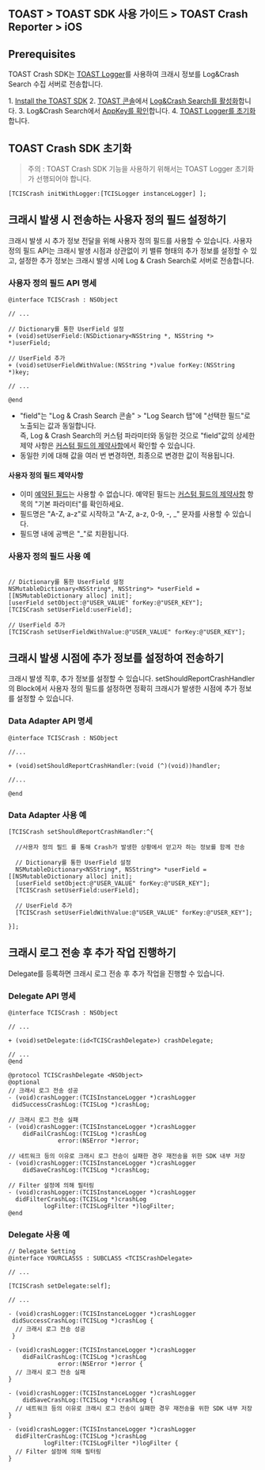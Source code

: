 ## TOAST > TOAST SDK 사용 가이드 > TOAST Crash Reporter > iOS

## Prerequisites

TOAST Crash SDK는 [TOAST Logger](./log-collector-ios)를 사용하여 크래시 정보를 Log&Crash Search 수집 서버로 전송합니다.

1\. [Install the TOAST SDK](./getting-started-ios)
2\. [TOAST 콘솔](https://console.cloud.toast.com)에서 [Log&Crash Search를 활성화](https://docs.toast.com/ko/Analytics/Log%20&%20Crash%20Search/ko/console-guide/)합니다.
3\. Log&Crash Search에서 [AppKey를 확인](https://docs.toast.com/ko/Analytics/Log%20&%20Crash%20Search/ko/console-guide/#appkey)합니다.
4\. [TOAST Logger를 초기화](./log-collector-ios#initialize)합니다.

## TOAST Crash SDK 초기화

> 주의 : TOAST Crash SDK 기능을 사용하기 위해서는 TOAST Logger 초기화가 선행되어야 합니다.
```objc
[TCISCrash initWithLogger:[TCISLogger instanceLogger] ];
```

## 크래시 발생 시 전송하는 사용자 정의 필드 설정하기

크래시 발생 시 추가 정보 전달을 위해 사용자 정의 필드를 사용할 수 있습니다. 
사용자 정의 필드 API는 크래시 발생 시점과 상관없이 키 밸류 형태의 추가 정보를 설정할 수 있고, 설정한 추가 정보는 크래시 발생 시에 Log & Crash Search로 서버로 전송합니다.

### 사용자 정의 필드 API 명세

```objc
@interface TCISCrash : NSObject

// ...

// Dictionary를 통한 UserField 설정
+ (void)setUserField:(NSDictionary<NSString *, NSString *> *)userField;

// UserField 추가
+ (void)setUserFieldWithValue:(NSString *)value forKey:(NSString *)key;

// ...

@end
```

* "field"는 "Log & Crash Search 콘솔" > "Log Search 탭"에 "선택한 필드"로 노출되는 값과 동일합니다.  
즉, Log & Crash Search의 커스텀 파라미터와 동일한 것으로 "field"값의 상세한 제약 사항은 [커스텀 필드의 제약사항](http://docs.toast.com/ko/Analytics/Log%20&%20Crash%20Search/ko/api-guide/)에서 확인할 수 있습니다.
* 동일한 키에 대해 값을 여러 번 변경하면, 최종으로 변경한 값이 적용됩니다.

#### 사용자 정의 필드 제약사항

* 이미 [예약된 필드](./log-collector-reserved-fields)는 사용할 수 없습니다. 예약된 필드는 [커스텀 필드의 제약사항](http://docs.toast.com/ko/Analytics/Log%20&%20Crash%20Search/ko/api-guide/) 항목의 "기본 파라미터"를 확인하세요.
* 필드명은 "A-Z, a-z"로 시작하고 "A-Z, a-z, 0-9, -, _" 문자를 사용할 수 있습니다.
* 필드명 내에 공백은 "\_"로 치환됩니다.


### 사용자 정의 필드 사용 예

```objc

// Dictionary를 통한 UserField 설정
NSMutableDictionary<NSString*, NSString*> *userField = [[NSMutableDictionary alloc] init];
[userField setObject:@"USER_VALUE" forKey:@"USER_KEY"];
[TCISCrash setUserField:userField];

// UserField 추가
[TCISCrash setUserFieldWithValue:@"USER_VALUE" forKey:@"USER_KEY"];

```
## 크래시 발생 시점에 추가 정보를 설정하여 전송하기

크래시 발생 직후, 추가 정보를 설정할 수 있습니다.
setShouldReportCrashHandler의 Block에서 사용자 정의 필드를 설정하면 정확히 크래시가 발생한 시점에 추가 정보를 설정할 수 있습니다.

### Data Adapter API 명세
```objc
@interface TCISCrash : NSObject

//...

+ (void)setShouldReportCrashHandler:(void (^)(void))handler;

//...

@end
```

### Data Adapter 사용 예

```objc
[TCISCrash setShouldReportCrashHandler:^{
  
  //사용자 정의 필드 를 통해 Crash가 발생한 상황에서 얻고자 하는 정보를 함께 전송
  
  // Dictionary를 통한 UserField 설정
  NSMutableDictionary<NSString*, NSString*> *userField = [[NSMutableDictionary alloc] init];
  [userField setObject:@"USER_VALUE" forKey:@"USER_KEY"];
  [TCISCrash setUserField:userField];
  
  // UserField 추가
  [TCISCrash setUserFieldWithValue:@"USER_VALUE" forKey:@"USER_KEY"];

}];
```

## 크래시 로그 전송 후 추가 작업 진행하기

Delegate를 등록하면 크래시 로그 전송 후 추가 작업을 진행할 수 있습니다.


### Delegate API 명세
```objc
@interface TCISCrash : NSObject

// ...

+ (void)setDelegate:(id<TCISCrashDelegate>) crashDelegate;

// ...
@end

@protocol TCISCrashDelegate <NSObject>
@optional
// 크래시 로그 전송 성공
- (void)crashLogger:(TCISInstanceLogger *)crashLogger
 didSuccessCrashLog:(TCISLog *)crashLog;

// 크래시 로그 전송 실패
- (void)crashLogger:(TCISInstanceLogger *)crashLogger
    didFailCrashLog:(TCISLog *)crashLog
              error:(NSError *)error;

// 네트워크 등의 이유로 크래시 로그 전송이 실패한 경우 재전송을 위한 SDK 내부 저장
- (void)crashLogger:(TCISInstanceLogger *)crashLogger
    didSaveCrashLog:(TCISLog *)crashLog;

// Filter 설정에 의해 필터링
- (void)crashLogger:(TCISInstanceLogger *)crashLogger
  didFilterCrashLog:(TCISLog *)crashLog
          logFilter:(TCISLogFilter *)logFilter;
@end
```


### Delegate 사용 예

```objc
// Delegate Setting
@interface YOURCLASSS : SUBCLASS <TCISCrashDelegate>

// ...

[TCISCrash setDelegate:self];

// ...

- (void)crashLogger:(TCISInstanceLogger *)crashLogger
 didSuccessCrashLog:(TCISLog *)crashLog {
  // 크래시 로그 전송 성공
 }

- (void)crashLogger:(TCISInstanceLogger *)crashLogger
    didFailCrashLog:(TCISLog *)crashLog
              error:(NSError *)error {
  // 크래시 로그 전송 실패
}

- (void)crashLogger:(TCISInstanceLogger *)crashLogger
    didSaveCrashLog:(TCISLog *)crashLog {
  // 네트워크 등의 이유로 크래시 로그 전송이 실패한 경우 재전송을 위한 SDK 내부 저장
}

- (void)crashLogger:(TCISInstanceLogger *)crashLogger
  didFilterCrashLog:(TCISLog *)crashLog
          logFilter:(TCISLogFilter *)logFilter {
  // Filter 설정에 의해 필터링
}

```
